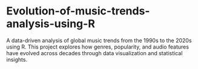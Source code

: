 # Evolution-of-music-trends-analysis-using-R
A data-driven analysis of global music trends from the 1990s to the 2020s using R. This project explores how genres, popularity, and audio features have evolved across decades through data visualization and statistical insights.
